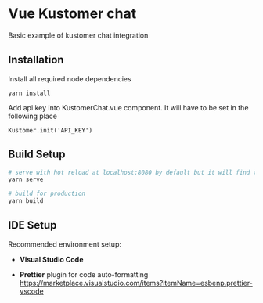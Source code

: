 # Vue Kustomer chat

Basic example of kustomer chat integration

## Installation

Install all required node dependencies

```
yarn install
```

Add api key into KustomerChat.vue component. It will have to be set in the following place

```
Kustomer.init('API_KEY')
```

## Build Setup

```bash
# serve with hot reload at localhost:8080 by default but it will find the first free port otherwise
yarn serve

# build for production
yarn build
```

## IDE Setup

Recommended environment setup:

* **Visual Studio Code**

* **Prettier** plugin for code auto-formatting https://marketplace.visualstudio.com/items?itemName=esbenp.prettier-vscode
